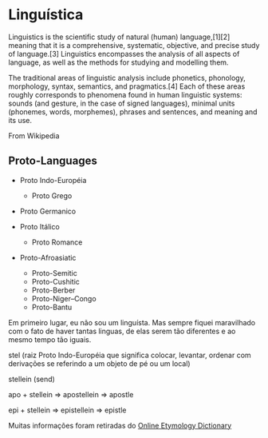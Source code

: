 # Linguística

Linguistics is the scientific study of natural (human) language,[1][2] meaning that it is a comprehensive, systematic, objective, and precise study of language.[3] Linguistics encompasses the analysis of all aspects of language, as well as the methods for studying and modelling them.

The traditional areas of linguistic analysis include phonetics, phonology, morphology, syntax, semantics, and pragmatics.[4] Each of these areas roughly corresponds to phenomena found in human linguistic systems: sounds (and gesture, in the case of signed languages), minimal units (phonemes, words, morphemes), phrases and sentences, and meaning and its use.

From Wikipedia

## Proto-Languages

- Proto Indo-Européia
  - Proto Grego

- Proto Germanico

- Proto Itálico
  - Proto Romance

- Proto-Afroasiatic
  - Proto-Semitic
  - Proto-Cushitic
  - Proto-Berber
  - Proto-Niger–Congo
  - Proto-Bantu

Em primeiro lugar, eu não sou um linguísta. Mas sempre fiquei maravilhado com o fato de haver tantas linguas, de elas serem tão diferentes e ao mesmo tempo tão iguais.

stel (raiz Proto Indo-Européia que significa colocar, levantar, ordenar com derivações se referindo a um objeto de pé ou um local)

stellein (send)

apo + stellein => apostellein => apostle

epi + stellein => epistellein => epistle






Muitas informações foram retiradas do [Online Etymology Dictionary](https://www.etymonline.com/)
